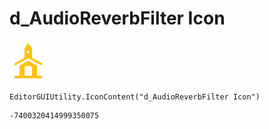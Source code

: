 # d_AudioReverbFilter Icon
![](/img/d_AudioReverbFilter%20Icon.png)

``` CSharp
EditorGUIUtility.IconContent("d_AudioReverbFilter Icon")
```
```
-7400320414999350075
```
